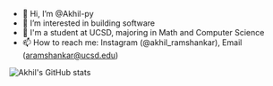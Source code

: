 - 👋 Hi, I’m @Akhil-py
- 👀 I’m interested in building software
- 🌱 I'm a student at UCSD, majoring in Math and Computer Science
- 📫 How to reach me: Instagram (@akhil_ramshankar), Email (aramshankar@ucsd.edu)

![Akhil's GitHub stats](https://github-readme-stats.vercel.app/api?username=Akhil-py&show_icons=true&theme=radical)
